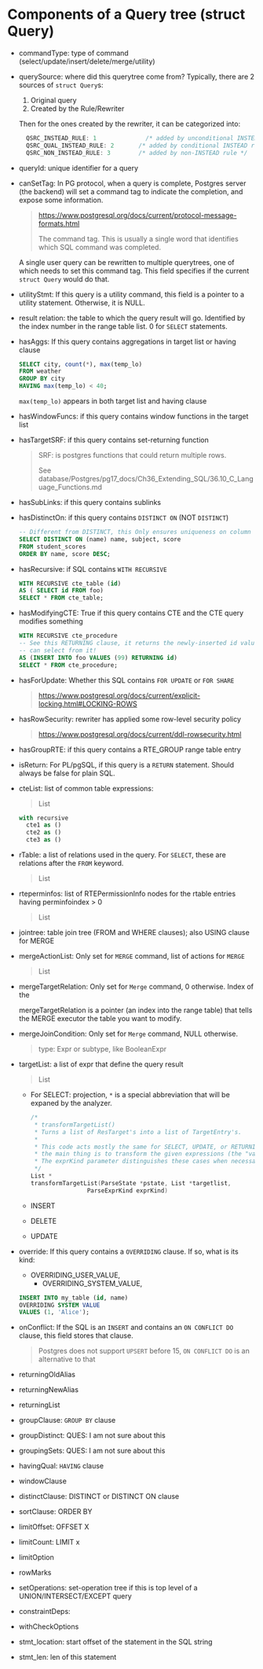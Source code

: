 # Components of a Query tree (struct Query)

* commandType: type of command (select/update/insert/delete/merge/utility)

* querySource: where did this querytree come from? Typically, there are 2 sources
  of `struct Query`s:

  1. Original query
  2. Created by the Rule/Rewriter

  Then for the ones created by the rewriter, it can be categorized into:

  ```c
	QSRC_INSTEAD_RULE: 1			  /* added by unconditional INSTEAD rule */
	QSRC_QUAL_INSTEAD_RULE: 2		/* added by conditional INSTEAD rule */
	QSRC_NON_INSTEAD_RULE: 3		/* added by non-INSTEAD rule */
  ```

* queryId: unique identifier for a query

* canSetTag: In PG protocol, when a query is complete, Postgres server (the backend)
  will set a command tag to indicate the completion, and expose some information.

  > https://www.postgresql.org/docs/current/protocol-message-formats.html
  >
  > The command tag. This is usually a single word that identifies which SQL 
  > command was completed. 

  A single user query can be rewritten to multiple querytrees, one of which needs to
  set this command tag.  This field specifies if the current `struct Query` would do
  that.

* utilityStmt: If this query is a utility command, this field is a pointer to 
  a utility statement.  Otherwise, it is NULL.

* result relation: the table to which the query result will go. Identified by
  the index number in the range table list. 0 for `SELECT` statements.

* hasAggs: If this query contains aggregations in target list or having clause

  ```sql
  SELECT city, count(*), max(temp_lo)
  FROM weather
  GROUP BY city
  HAVING max(temp_lo) < 40;
  ```

  `max(temp_lo)` appears in both target list and having clause

* hasWindowFuncs: if this query contains window functions in the target list

* hasTargetSRF: if this query contains set-returning function

  > SRF: is postgres functions that could return multiple rows.
  >
  > See database/Postgres/pg17_docs/Ch36_Extending_SQL/36.10_C_Language_Functions.md

* hasSubLinks: if this query contains sublinks

* hasDistinctOn: if this query contains `DISTINCT ON` (NOT `DISTINCT`)

  ```sql
  -- Different from DISTINCT, this Only ensures uniqueness on column "name" 
  SELECT DISTINCT ON (name) name, subject, score
  FROM student_scores
  ORDER BY name, score DESC;
  ```

* hasRecursive: if SQL contains `WITH RECURSIVE`

  ```sql
  WITH RECURSIVE cte_table (id) 
  AS ( SELECT id FROM foo)
  SELECT * FROM cte_table;
  ```

* hasModifyingCTE: True if this query contains CTE and the CTE query modifies 
  something

  ```sql
  WITH RECURSIVE cte_procedure 
  -- See this RETURNING clause, it returns the newly-inserted id value, and we 
  -- can select from it!
  AS (INSERT INTO foo VALUES (99) RETURNING id) 
  SELECT * FROM cte_procedure;
  ```

* hasForUpdate: Whether this SQL contains `FOR UPDATE` or `FOR SHARE`


  > https://www.postgresql.org/docs/current/explicit-locking.html#LOCKING-ROWS

* hasRowSecurity: rewriter has applied some row-level security policy 

  > https://www.postgresql.org/docs/current/ddl-rowsecurity.html

* hasGroupRTE: if this query contains a RTE_GROUP range table entry

* isReturn: For PL/pgSQL, if this query is a `RETURN` statement. Should always be 
  false for plain SQL.

* cteList: list of common table expressions:

  > List<CommonTableExpr>

  ```sql
  with recursive 
    cte1 as ()
    cte2 as ()
    cte3 as ()
  ```

* rTable: a list of relations used in the query.  For `SELECT`, these are 
  relations after the `FROM` keyword.

  > List<RangeTblEntry>

* rteperminfos: list of RTEPermissionInfo nodes for the rtable entries having
	perminfoindex > 0

  > List<RTEPermissionInfo>

* jointree: table join tree (FROM and WHERE clauses); also USING clause for MERGE

* mergeActionList: Only set for `MERGE` command, list of actions for `MERGE`

  > List<MergeAction>

* mergeTargetRelation: Only set for `Merge` command, 0 otherwise.  Index of the 

  mergeTargetRelation is a pointer (an index into the range table) that tells 
  the MERGE executor the table you want to modify.

* mergeJoinCondition: Only set for `Merge` command, NULL otherwise.  

  > type: Expr or subtype, like BooleanExpr

* targetList: a list of expr that define the query result

  > List<TargetEntry>
  
  * For SELECT: projection, `*` is a special abbreviation that will be expaned
    by the analyzer.
    
    ```c
    /*
     * transformTargetList()
     * Turns a list of ResTarget's into a list of TargetEntry's.
     *
     * This code acts mostly the same for SELECT, UPDATE, or RETURNING lists;
     * the main thing is to transform the given expressions (the "val" fields).
     * The exprKind parameter distinguishes these cases when necessary.
     */
    List *
    transformTargetList(ParseState *pstate, List *targetlist,
					ParseExprKind exprKind)
    ```
    
  * INSERT 
  * DELETE
  * UPDATE

* override: If this query contains a `OVERRIDING` clause. If so, what is its kind:

  * OVERRIDING_USER_VALUE,
	* OVERRIDING_SYSTEM_VALUE,

  ```sql
  INSERT INTO my_table (id, name) 
  OVERRIDING SYSTEM VALUE 
  VALUES (1, 'Alice');
  ```

* onConflict: If the SQL is an `INSERT` and contains an `ON CONFLICT DO` clause, this 
  field stores that clause.

  > Postgres does not support `UPSERT` before 15, `ON CONFLICT DO` is an alternative 
  > to that

* returningOldAlias
* returningNewAlias
* returningList

* groupClause: `GROUP BY` clause

* groupDistinct: QUES: I am not sure about this
* groupingSets: QUES: I am not sure about this

* havingQual: `HAVING` clause

* windowClause

* distinctClause: DISTINCT or DISTINCT ON clause

* sortClause: ORDER BY

* limitOffset: OFFSET X

* limitCount: LIMIT x

* limitOption

* rowMarks

* setOperations: set-operation tree if this is top level of a UNION/INTERSECT/EXCEPT query 

* constraintDeps: 

* withCheckOptions 

* stmt_location: start offset of the statement in the SQL string
* stmt_len: len of this statement
